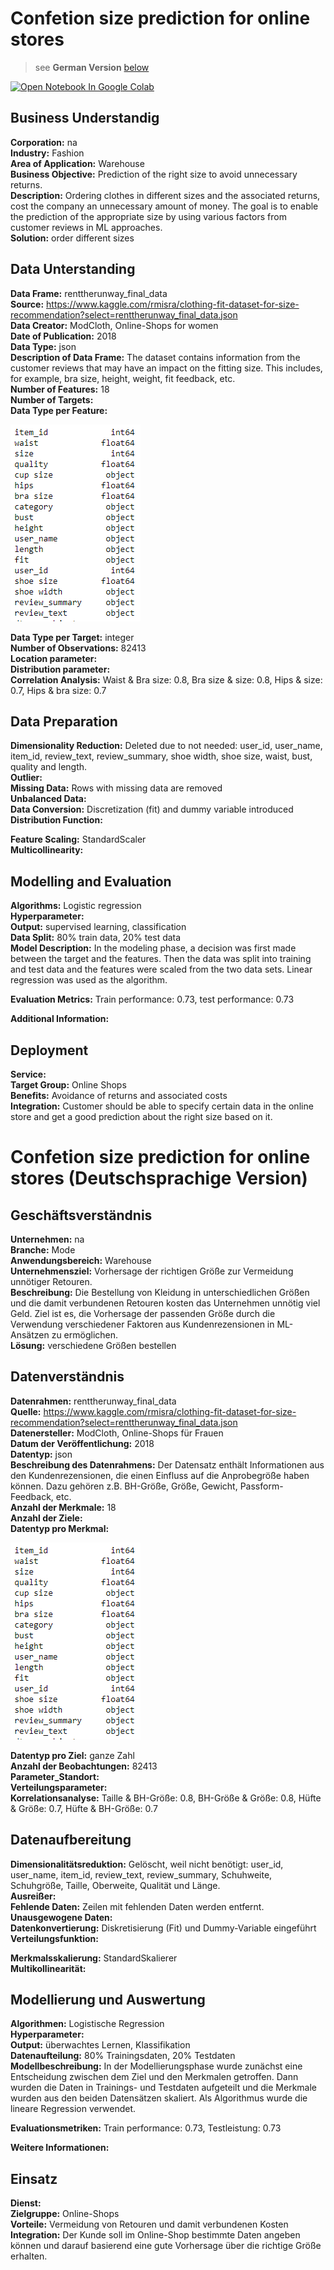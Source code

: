 # Confetion size prediction for online stores    
>see __German Version__ [below](#German_version)

<a href="https://colab.research.google.com/github/AlexRossmann/ml-services/blob/main/Online%20Retail/Size%20prediction%20for%20online%20fashion%20retailer/notebook.ipynb"><img src="https://colab.research.google.com/assets/colab-badge.svg" alt="Open Notebook In Google Colab"/></a>  



## Business Understandig

__Corporation:__ na     
__Industry:__ Fashion     
__Area of Application:__ Warehouse     
__Business Objective:__ Prediction of the right size to avoid unnecessary returns.     
__Description:__ Ordering clothes in different sizes and the associated returns, cost the company an unnecessary amount of money. The goal is to enable the prediction of the appropriate size by using various factors from customer reviews in ML approaches.    
__Solution:__ order different sizes      

## Data Unterstanding

__Data Frame:__ renttherunway_final_data        
__Source:__ https://www.kaggle.com/rmisra/clothing-fit-dataset-for-size-recommendation?select=renttherunway_final_data.json     
__Data Creator:__ ModCloth, Online-Shops for women          
__Date of Publication:__ 2018       
__Data Type:__ json        
__Description of Data Frame:__ The dataset contains information from the customer reviews that may have an impact on the fitting size. This includes, for example, bra size, height, weight, fit feedback, etc.    
__Number of Features:__ 18       
__Number of Targets:__           
__Data Type per Feature:__      

![Data Types Size](../../images/DataType_Size.PNG)

__Data Type per Target:__ integer      
__Number of Observations:__ 82413       
__Location parameter:__         
__Distribution parameter:__            
__Correlation Analysis:__ Waist & Bra size: 0.8, Bra size & size: 0.8, Hips & size: 0.7, Hips & bra size: 0.7    

## Data Preparation

__Dimensionality Reduction:__ Deleted due to not needed: user_id, user_name, item_id, review_text, review_summary, shoe width, shoe size, waist, bust, quality and length.       
__Outlier:__         
__Missing Data:__ Rows with missing data are removed       
__Unbalanced Data:__         
__Data Conversion:__ Discretization (fit) and dummy variable introduced         
__Distribution Function:__        

__Feature Scaling:__ StandardScaler   
__Multicollinearity:__           

## Modelling and Evaluation  

__Algorithms:__ Logistic regression    
__Hyperparameter:__           
__Output:__ supervised learning, classification  
__Data Split:__ 80% train data, 20% test data    
__Model Description:__ In the modeling phase, a decision was first made between the target and the features. Then the data was split into training and test data and the features were scaled from the two data sets. Linear regression was used as the algorithm.    

__Evaluation Metrics:__ Train performance: 0.73, test performance: 0.73      

__Additional Information:__   

## Deployment

__Service:__    
__Target Group:__ Online Shops         
__Benefits:__ Avoidance of returns and associated costs      
__Integration:__ Customer should be able to specify certain data in the online store and get a good prediction about the right size based on it.         

<a id="German_version"></a> 

# Confetion size prediction for online stores (Deutschsprachige Version)  

## Geschäftsverständnis

__Unternehmen:__ na     
__Branche:__ Mode     
__Anwendungsbereich:__ Warehouse     
__Unternehmensziel:__ Vorhersage der richtigen Größe zur Vermeidung unnötiger Retouren.     
__Beschreibung:__ Die Bestellung von Kleidung in unterschiedlichen Größen und die damit verbundenen Retouren kosten das Unternehmen unnötig viel Geld. Ziel ist es, die Vorhersage der passenden Größe durch die Verwendung verschiedener Faktoren aus Kundenrezensionen in ML-Ansätzen zu ermöglichen.    
__Lösung:__ verschiedene Größen bestellen      

## Datenverständnis

__Datenrahmen:__ renttherunway_final_data        
__Quelle:__ https://www.kaggle.com/rmisra/clothing-fit-dataset-for-size-recommendation?select=renttherunway_final_data.json     
__Datenersteller:__ ModCloth, Online-Shops für Frauen          
__Datum der Veröffentlichung:__ 2018       
__Datentyp:__ json        
__Beschreibung des Datenrahmens:__ Der Datensatz enthält Informationen aus den Kundenrezensionen, die einen Einfluss auf die Anprobegröße haben können. Dazu gehören z.B. BH-Größe, Größe, Gewicht, Passform-Feedback, etc.    
__Anzahl der Merkmale:__ 18       
__Anzahl der Ziele:__           
__Datentyp pro Merkmal:__      

![Datentypen Größe](../../images/DataType_Size.PNG)

__Datentyp pro Ziel:__ ganze Zahl      
__Anzahl der Beobachtungen:__ 82413       
__Parameter_Standort:__         
__Verteilungsparameter:__            
__Korrelationsanalyse:__ Taille & BH-Größe: 0.8, BH-Größe & Größe: 0.8, Hüfte & Größe: 0.7, Hüfte & BH-Größe: 0.7    

## Datenaufbereitung

__Dimensionalitätsreduktion:__ Gelöscht, weil nicht benötigt: user_id, user_name, item_id, review_text, review_summary, Schuhweite, Schuhgröße, Taille, Oberweite, Qualität und Länge.       
__Ausreißer:__         
__Fehlende Daten:__ Zeilen mit fehlenden Daten werden entfernt.       
__Unausgewogene Daten:__         
__Datenkonvertierung:__ Diskretisierung (Fit) und Dummy-Variable eingeführt         
__Verteilungsfunktion:__        

__Merkmalsskalierung:__ StandardSkalierer   
__Multikollinearität:__           

## Modellierung und Auswertung  

__Algorithmen:__ Logistische Regression    
__Hyperparameter:__           
__Output:__ überwachtes Lernen, Klassifikation  
__Datenaufteilung:__ 80% Trainingsdaten, 20% Testdaten    
__Modellbeschreibung:__ In der Modellierungsphase wurde zunächst eine Entscheidung zwischen dem Ziel und den Merkmalen getroffen. Dann wurden die Daten in Trainings- und Testdaten aufgeteilt und die Merkmale wurden aus den beiden Datensätzen skaliert. Als Algorithmus wurde die lineare Regression verwendet.    

__Evaluationsmetriken:__ Train performance: 0.73, Testleistung: 0.73      

__Weitere Informationen:__        

## Einsatz

__Dienst:__    
__Zielgruppe:__ Online-Shops         
__Vorteile:__ Vermeidung von Retouren und damit verbundenen Kosten      
__Integration:__ Der Kunde soll im Online-Shop bestimmte Daten angeben können und darauf basierend eine gute Vorhersage über die richtige Größe erhalten.

